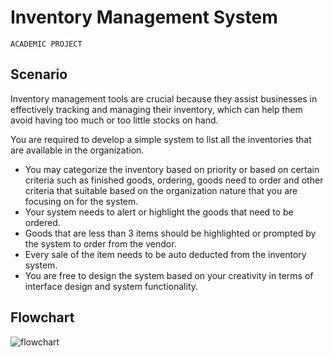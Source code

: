 # Inventory Management System

`ACADEMIC PROJECT`

## Scenario

Inventory management tools are crucial because they assist businesses in
effectively tracking and managing their inventory, which can help them avoid having
too much or too little stocks on hand.

You are required to develop a simple system to list all the inventories that are
available in the organization. 
- You may categorize the inventory based on priority or
based on certain criteria such as finished goods, ordering, goods need to order and other
criteria that suitable based on the organization nature that you are focusing on for the
system.
- Your system needs to alert or highlight the goods that need to be ordered.
- Goods that are less than 3 items should be highlighted or prompted by the system to order from
the vendor.
- Every sale of the item needs to be auto deducted from the inventory system.
- You are free to design the system based on your creativity in terms of interface design
and system functionality.

## Flowchart

![flowchart](https://github.com/user-attachments/assets/a8408415-cf15-489e-9628-d0be88bf0890)
